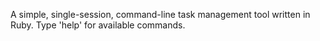 A simple, single-session, command-line task management tool written in Ruby. Type 'help' for available commands. 
